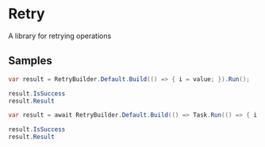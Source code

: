 # Retry

A library for retrying operations

## Samples

```csharp
var result = RetryBuilder.Default.Build(() => { i = value; }).Run();

result.IsSuccess
result.Result
```

```csharp
var result = await RetryBuilder.Default.Build(() => Task.Run(() => { i = value; })).RunAsync();

result.IsSuccess
result.Result
```

